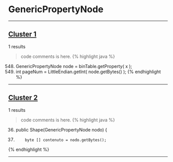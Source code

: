 # GenericPropertyNode

***

## [Cluster 1](./1)
1 results
> code comments is here.
{% highlight java %}
548. GenericPropertyNode node = binTable.getProperty( x );
550. int pageNum = LittleEndian.getInt( node.getBytes() );
{% endhighlight %}

***

## [Cluster 2](./2)
1 results
> code comments is here.
{% highlight java %}
36. public Shape(GenericPropertyNode nodo) {
37.         byte [] contenuto = nodo.getBytes();
{% endhighlight %}

***

